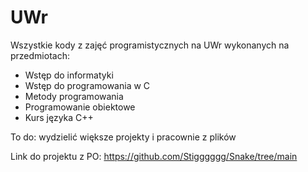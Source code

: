 # UWr
Wszystkie kody z zajęć programistycznych na UWr wykonanych na przedmiotach:
- Wstęp do informatyki
- Wstęp do programowania w C
- Metody programowania
- Programowanie obiektowe
- Kurs języka C++

To do: wydzielić większe projekty i pracownie z plików

Link do projektu z PO: https://github.com/Stigggggg/Snake/tree/main
